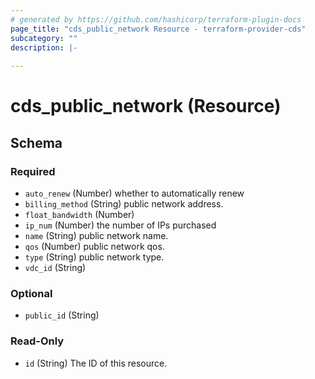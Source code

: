 ```yaml
---
# generated by https://github.com/hashicorp/terraform-plugin-docs
page_title: "cds_public_network Resource - terraform-provider-cds"
subcategory: ""
description: |-
  
---
```


# cds_public_network (Resource)





<!-- schema generated by tfplugindocs -->
## Schema

### Required

- `auto_renew` (Number) whether to automatically renew
- `billing_method` (String) public network address.
- `float_bandwidth` (Number)
- `ip_num` (Number) the number of IPs purchased
- `name` (String) public network name.
- `qos` (Number) public network qos.
- `type` (String) public network type.
- `vdc_id` (String)

### Optional

- `public_id` (String)

### Read-Only

- `id` (String) The ID of this resource.
